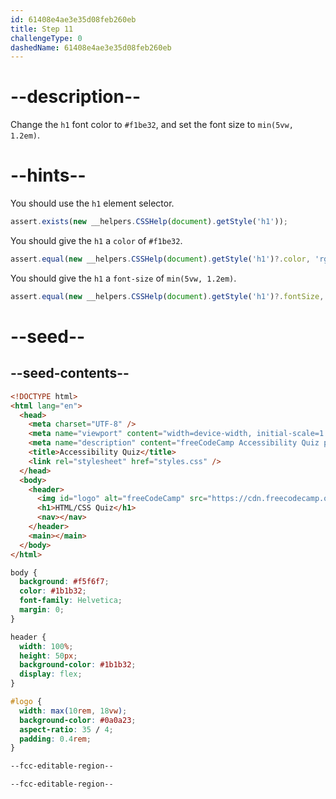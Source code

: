 ```yaml
---
id: 61408e4ae3e35d08feb260eb
title: Step 11
challengeType: 0
dashedName: 61408e4ae3e35d08feb260eb
---
```


# --description--

Change the `h1` font color to `#f1be32`, and set the font size to `min(5vw, 1.2em)`.

# --hints--

You should use the `h1` element selector.

```js
assert.exists(new __helpers.CSSHelp(document).getStyle('h1'));
```

You should give the `h1` a `color` of `#f1be32`.

```js
assert.equal(new __helpers.CSSHelp(document).getStyle('h1')?.color, 'rgb(241, 190, 50)');
```

You should give the `h1` a `font-size` of `min(5vw, 1.2em)`.

```js
assert.equal(new __helpers.CSSHelp(document).getStyle('h1')?.fontSize, 'min(5vw, 1.2em)');
```

# --seed--

## --seed-contents--

```html
<!DOCTYPE html>
<html lang="en">
  <head>
    <meta charset="UTF-8" />
    <meta name="viewport" content="width=device-width, initial-scale=1.0" />
    <meta name="description" content="freeCodeCamp Accessibility Quiz practice project" />
    <title>Accessibility Quiz</title>
    <link rel="stylesheet" href="styles.css" />
  </head>
  <body>
    <header>
      <img id="logo" alt="freeCodeCamp" src="https://cdn.freecodecamp.org/platform/universal/fcc_primary.svg">
      <h1>HTML/CSS Quiz</h1>
      <nav></nav>
    </header>
    <main></main>
  </body>
</html>

```

```css
body {
  background: #f5f6f7;
  color: #1b1b32;
  font-family: Helvetica;
  margin: 0;
}

header {
  width: 100%;
  height: 50px;
  background-color: #1b1b32;
  display: flex;
}

#logo {
  width: max(10rem, 18vw);
  background-color: #0a0a23;
  aspect-ratio: 35 / 4;
  padding: 0.4rem;
}

--fcc-editable-region--

--fcc-editable-region--
```
